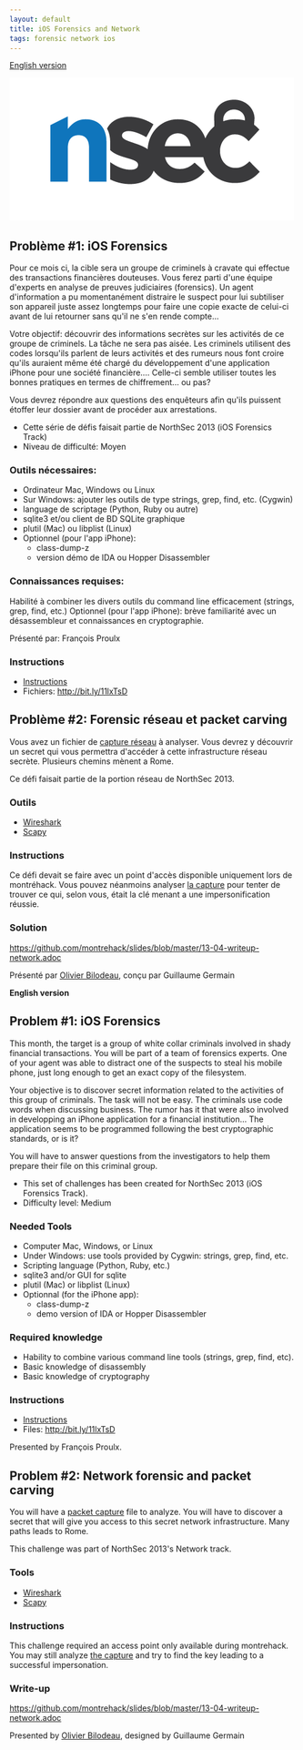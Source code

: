 ```yaml
---
layout: default
title: iOS Forensics and Network
tags: forensic network ios
---
```


[English version](#english)

![NorthSec](/images/nsec_logo.png)

## Problème #1: iOS Forensics
Pour ce mois ci, la cible sera un groupe de criminels à cravate qui effectue des transactions financières douteuses. Vous ferez parti d'une équipe d'experts en analyse de preuves judiciaires (forensics). Un agent d'information a pu momentanément distraire le suspect pour lui subtiliser son appareil juste assez longtemps pour faire une copie exacte de celui-ci avant de lui retourner sans qu'il ne s'en rende compte... 

Votre objectif: découvrir des informations secrètes sur les activités de ce groupe de criminels. La tâche ne sera pas aisée. Les criminels utilisent des codes lorsqu'ils parlent de leurs activités et des rumeurs nous font croire qu'ils auraient même été chargé du développement d'une application iPhone pour une société financière.... Celle-ci semble utiliser toutes les bonnes pratiques en termes de chiffrement... ou pas? 

Vous devrez répondre aux questions des enquêteurs afin qu'ils puissent étoffer leur dossier avant de procéder aux arrestations.

* Cette série de défis faisait partie de NorthSec 2013 (iOS Forensics Track)
* Niveau de difficulté: Moyen

### Outils nécessaires:
* Ordinateur Mac, Windows ou Linux
* Sur Windows: ajouter les outils de type strings, grep, find, etc. (Cygwin)
* language de scriptage (Python, Ruby ou autre)
* sqlite3 et/ou client de BD SQLite graphique
* plutil (Mac) ou libplist (Linux) 
* Optionnel (pour l'app iPhone): 
    * class-dump-z
    * version démo de IDA ou Hopper Disassembler

### Connaissances requises:
Habilité à combiner les divers outils du command line efficacement (strings, grep, find, etc.)
Optionnel (pour l'app iPhone): brève familiarité avec un désassembleur et connaissances en cryptographie.

Présenté par: François Proulx

### Instructions

* [Instructions](https://github.com/montrehack/slides/raw/master/res/13-04/ios.txt)
* Fichiers: http://bit.ly/11lxTsD


## Problème #2: Forensic réseau et packet carving
Vous avez un fichier de [capture réseau](https://github.com/montrehack/slides/raw/master/res/13-04/network.pcap)
à analyser. Vous devrez y découvrir un secret qui vous permettra d'accéder à
cette infrastructure réseau secrète. Plusieurs chemins mènent a Rome.

Ce défi faisait partie de la portion réseau de NorthSec 2013.

### Outils
* [Wireshark](http://wireshark.org)
* [Scapy](http://www.secdev.org/projects/scapy/)

### Instructions
Ce défi devait se faire avec un point d'accès disponible uniquement lors de
montréhack. Vous pouvez néanmoins analyser [la capture](https://github.com/montrehack/slides/raw/master/res/13-04/network.pcap)
pour tenter de trouver ce qui, selon vous, était la clé menant a une
impersonification réussie.

### Solution
https://github.com/montrehack/slides/blob/master/13-04-writeup-network.adoc

Présenté par [Olivier Bilodeau](http://twitter.com/obilodeau), conçu par
Guillaume Germain


<a id="english"></a>
**English version**

## Problem #1: iOS Forensics
This month, the target is a group of white collar criminals involved in shady financial transactions.  You will be part of a team of forensics experts.  One of your agent was able to distract one of the suspects to steal his mobile phone, just long enough to get an exact copy of the filesystem.

Your objective is to discover secret information related to the activities of this group of criminals.  The task will not be easy.  The criminals use code words when discussing business.  The rumor has it that were also involved in developping an iPhone application for a financial institution...  The application seems to be programmed following the best cryptographic standards, or is it?

You will have to answer questions from the investigators to help them prepare their file on this criminal group.

* This set of challenges has been created for NorthSec 2013 (iOS Forensics Track).
* Difficulty level: Medium

### Needed Tools
* Computer Mac, Windows, or Linux
* Under Windows: use tools provided by Cygwin: strings, grep, find, etc.
* Scripting language (Python, Ruby, etc.)
* sqlite3 and/or GUI for sqlite
* plutil (Mac) or libplist (Linux)
* Optionnal (for the iPhone app):
    * class-dump-z
    * demo version of IDA or Hopper Disassembler

### Required knowledge
* Hability to combine various command line tools (strings, grep, find, etc).
* Basic knowledge of disassembly
* Basic knowledge of cryptography

### Instructions

* [Instructions](https://github.com/montrehack/slides/raw/master/res/13-04/ios.txt)
* Files: http://bit.ly/11lxTsD

Presented by François Proulx.

## Problem #2: Network forensic and packet carving
You will have a [packet capture](http://en.wikipedia.org/wiki/Pcap) file to
analyze. You will have to discover a secret that will give you access to this
secret network infrastructure. Many paths leads to Rome.

This challenge was part of NorthSec 2013's Network track.

### Tools
* [Wireshark](http://wireshark.org)
* [Scapy](http://www.secdev.org/projects/scapy/)

### Instructions
This challenge required an access point only available during montrehack. You
may still analyze [the capture](https://github.com/montrehack/slides/raw/master/res/13-04/network.pcap)
and try to find the key leading to a successful impersonation.

### Write-up
https://github.com/montrehack/slides/blob/master/13-04-writeup-network.adoc

Presented by [Olivier Bilodeau](http://twitter.com/obilodeau), designed by
Guillaume Germain
